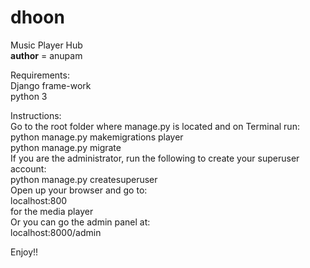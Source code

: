 # dhoon
Music Player Hub <br>
__author__ = anupam <br>


Requirements:<br>
Django frame-work<br>
python 3<br>

Instructions:<br>
Go to the root folder where manage.py is located and on Terminal run:<br>
python manage.py makemigrations player<br>
python manage.py migrate<br>
If you are the administrator, run the following to create your superuser account:<br>
python manage.py createsuperuser<br>
Open up your browser and go to:<br>
localhost:800<br>
for the media player <br>
Or you can go the admin panel at:<br>
localhost:8000/admin<br>

Enjoy!!

